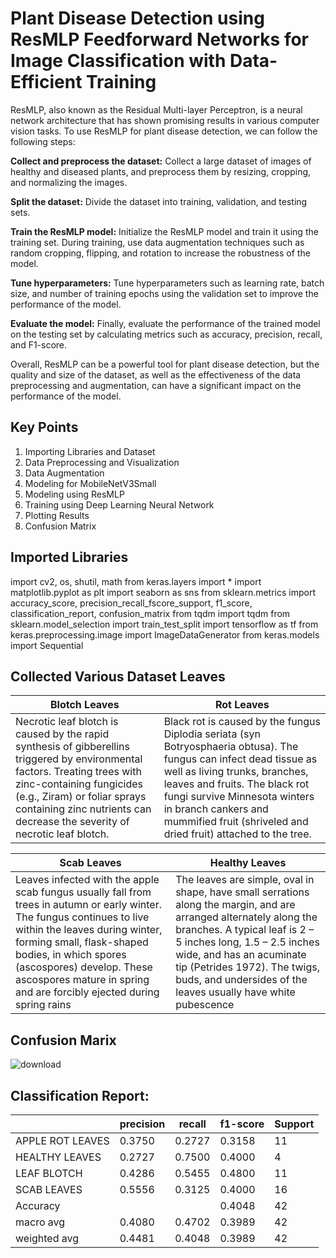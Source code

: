 # Plant Disease Detection using ResMLP Feedforward Networks for Image Classification with Data-Efficient Training

ResMLP, also known as the Residual Multi-layer Perceptron, is a neural network architecture that has shown promising results in various computer vision tasks. To use ResMLP for plant disease detection, we can follow the following steps:

**Collect and preprocess the dataset:**  Collect a large dataset of images of healthy and diseased plants, and preprocess them by resizing, cropping, and normalizing the images.

**Split the dataset:** Divide the dataset into training, validation, and testing sets.

**Train the ResMLP model:** Initialize the ResMLP model and train it using the training set. During training, use data augmentation techniques such as random cropping, flipping, and rotation to increase the robustness of the model.

**Tune hyperparameters:** Tune hyperparameters such as learning rate, batch size, and number of training epochs using the validation set to improve the performance of the model.

**Evaluate the model:** Finally, evaluate the performance of the trained model on the testing set by calculating metrics such as accuracy, precision, recall, and F1-score.

Overall, ResMLP can be a powerful tool for plant disease detection, but the quality and size of the dataset, as well as the effectiveness of the data preprocessing and augmentation, can have a significant impact on the performance of the model.

## Key Points ## 
1. Importing Libraries and Dataset
2. Data Preprocessing and Visualization
3. Data Augmentation
4. Modeling for MobileNetV3Small
5. Modeling using ResMLP
6. Training using Deep Learning Neural Network
7. Plotting Results
8. Confusion Matrix

## Imported Libraries ##

import cv2, os, shutil, math
from keras.layers import *
import matplotlib.pyplot as plt
import seaborn as sns
from sklearn.metrics import accuracy_score, precision_recall_fscore_support, f1_score, classification_report, confusion_matrix
from tqdm import tqdm
from sklearn.model_selection import train_test_split
import tensorflow as tf
from keras.preprocessing.image import ImageDataGenerator
from keras.models import Sequential


## Collected Various Dataset Leaves

| Blotch Leaves  |  Rot Leaves |
| ------------- | ------------- |
| Necrotic leaf blotch is caused by the rapid synthesis of gibberellins triggered by environmental factors. Treating trees with zinc-containing fungicides (e.g., Ziram) or foliar sprays containing zinc nutrients can decrease the severity of necrotic leaf blotch.  |  Black rot is caused by the fungus Diplodia seriata (syn Botryosphaeria obtusa). The fungus can infect dead tissue as well as living trunks, branches, leaves and fruits. The black rot fungi survive Minnesota winters in branch cankers and mummified fruit (shriveled and dried fruit) attached to the tree.  |



| Scab Leaves  | Healthy Leaves |
| ------------- | ------------- |
| Leaves infected with the apple scab fungus usually fall from trees in autumn or early winter. The fungus continues to live within the leaves during winter, forming small, flask-shaped bodies, in which spores (ascospores) develop. These ascospores mature in spring and are forcibly ejected during spring rains  | The leaves are simple, oval in shape, have small serrations along the margin, and are arranged alternately along the branches. A typical leaf is 2 – 5 inches long, 1.5 – 2.5 inches wide, and has an acuminate tip (Petrides 1972). The twigs, buds, and undersides of the leaves usually have white pubescence  |

**Confusion Marix**
-----------------------
![download](https://user-images.githubusercontent.com/90987160/221009170-e2d433c7-0ef5-4787-a7a3-1be49287babd.png)

**Classification Report:**
----------------------    
| 		      | precision | recall | f1-score | Support |
| ------------- | ------------- | ------------- | ------------- |  ------------- |
| APPLE ROT LEAVES  | 0.3750  | 0.2727  | 0.3158   | 11  |
| HEALTHY LEAVES  | 0.2727  |0.7500  |  0.4000  | 4  |
| LEAF BLOTCH | 0.4286  | 0.5455 |0.4800  | 11  |
| SCAB LEAVES  |0.5556  | 0.3125 | 0.4000  | 16  |
| Accuracy  |  |  | 0.4048    | 42  |
|    macro avg  |  0.4080  | 0.4702  |  0.3989  | 42  |
| weighted avg | 0.4481  | 0.4048 |0.3989  | 42  |



     

